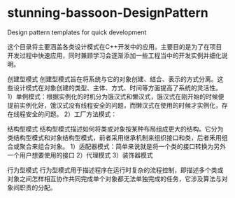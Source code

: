 # stunning-bassoon-DesignPattern
Design pattern templates for quick development

这个目录将主要涵盖各类设计模式在C++开发中的应用。主要目的是为了在项目开发过程中快速应用，同时兼顾学习会逐渐添加一些工程当中的开发实例并细化说明。

创建型模式 创建型模式旨在将系统与它的对象创建、结合、表示的方式分离。这些设计模式在对象创建的类型、主体、方式、时间等方面提高了系统的灵活性。
1）单例模式：根据实例化的时机分为饿汉式和懒汉式，饿汉式在刚开始的时候便提前实例化好，饿汉式没有线程安全的问题，而懒汉式在使用的时候才实例化，存在线程安全的问题。
2）工厂方法模式：

结构型模式
结构型模式描述如何将类或对象按某种布局组成更大的结构。它分为类结构型模式和对象结构型模式，前者采用继承机制来组织接口和类，后者釆用组合或聚合来组合对象。
1）适配器模式：简单来说就是将一个类的接口转换为另外一个用户想要使用的接口
2）代理模式
3）装饰器模式

行为型模式
行为型模式用于描述程序在运行时复杂的流程控制，即描述多个类或对象之间怎样相互协作共同完成单个对象都无法单独完成的任务，它涉及算法与对象间职责的分配。
